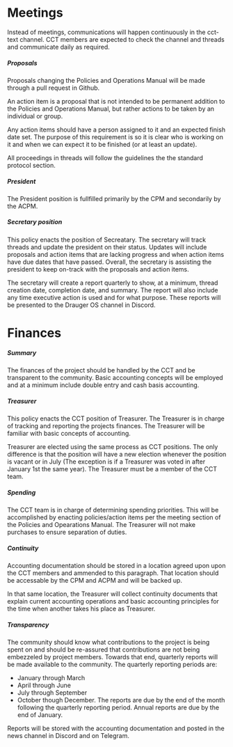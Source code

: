 # Meetings

Instead of meetings, communications will happen continuously in the cct-text channel.  CCT members are expected to check the channel and threads and communicate daily as required.  

##### Proposals

Proposals changing the Policies and Operations Manual will be made through a pull request in Github.

An action item is a proposal that is not intended to be permanent addition to the Policies and Operations Manual, but rather actions to be taken by an individual or group.

Any action items should have a person assigned to it and an expected finish date set.  The purpose of this requirement is so it is clear who is working on it and when we can expect it to be finished (or at least an update).

All proceedings in threads will follow the guidelines the the standard protocol section.

##### President

The President position is fullfilled primarily by the CPM and secondarily by the ACPM.

##### Secretary position

This policy enacts the position of Secreatary.  The secretary will track threads and update the president on their status.  Updates will include proposals and action items that are lacking progress and when action items have due dates that have passed.  Overall, the secretary is assisting the president to keep on-track with the proposals and action items.

The secretary will create a report quarterly to show, at a minimum, thread creation date, completion date, and summary.  The report will also include any time executive action is used and for what purpose.  These reports will be presented to the Drauger OS channel in Discord.

# Finances

##### Summary

The finances of the project should be handled by the CCT and be transparent to the community.  Basic accounting concepts will be employed and at a minimum include double entry and cash basis accounting.

##### Treasurer

This policy enacts the CCT position of Treasurer.  The Treasurer is in charge of tracking and reporting the projects finances.  The Treasurer will be familiar with basic concepts of accounting.

Treasurer are elected using the same process as CCT positions.  The only difference is that the position will have a new election whenever the position is vacant or in July (The exception is if a Treasurer was voted in after January 1st the same year).  The Treasurer must be a member of the CCT team.

##### Spending

The CCT team is in charge of determining spending priorities.  This will be accomplished by enacting policies/action items per the meeting section of the Policies and Opearations Manual.  The Treasurer will not make purchases to ensure separation of duties.

##### Continuity

Accounting documentation should be stored in a location agreed upon upon the CCT members and ammended to this paragraph.  That location should be accessable by the CPM and ACPM and will be backed up.

In that same location, the Treasurer will collect continuity documents that explain current accounting operations and basic accounting principles for the time when another takes his place as Treasurer.

##### Transparency

The community should know what contributions to the project is being spent on and should be re-assured that contributions are not being embezzeled by project members.  Towards that end, quarterly reports will be made available to the community.  The quarterly reporting periods are:
- January through March
- April through June
- July through September
- October though December.
The reports are due by the end of the month following the quarterly reporting period.  Annual reports are due by the end of January.

Reports will be stored with the accounting documentation and posted in the news channel in Discord and on Telegram.
